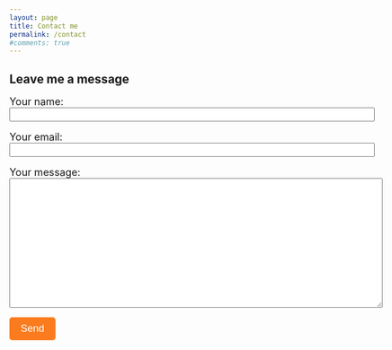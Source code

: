 ```yaml
---
layout: page
title: Contact me
permalink: /contact
#comments: true
---
```


<h2>Leave me a message </h2>

<!-- modify this form HTML and place wherever you want your form 
https://formspree.io/forms/xyyrlbba/integration
-->
<form action="https://formspree.io/f/xyyrlbba" method="POST">

  <div>
    <label for="name" style="font-size: 18px;">Your name:</label><br>
    <input type="name" id="name" name="name" style="width: 650px; height: 25px;" ><br>
    <br>
  </div>
  <div>
    <label for="email" style="font-size: 18px;">Your email:</label><br>
    <input type="email" id="email" name="email" style="width: 650px; height: 25px;" ><br>
    <br>
  </div>
  <div>
    <label for="message" style="font-size: 18px;">Your message:</label><br>
    <textarea id="message" name="message" rows="15" cols="80"></textarea><br>
  </div>
  <!-- your other form fields go here -->
  <div>
    <br>
        <button type="submit" style="font-size: 18px; padding: 10px 20px; background-color: #fa7c1e; color: white; border: none; border-radius: 5px;">Send</button>

  </div>
</form>
